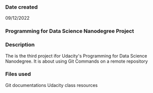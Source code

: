 
### Date created
09/12/2022

### Programming for Data Science Nanodegree Project 


### Description
The is the third project ifor Udacity's Programming for Data Science Nanodegree. It is about using Git Commands on a remote repository 

### Files used
Git documentations
Udacity class resources 

